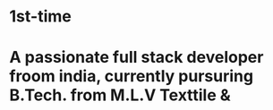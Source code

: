 # 1st-time
<h1 allign
<h3 allgns="center">A passionate full stack developer froom india, currently pursuring B.Tech. from M.L.V Texttile &

